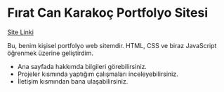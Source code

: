 # Fırat Can Karakoç Portfolyo Sitesi

[Site Linki](https://hypercan.github.io/personal-portfolio-html/)

Bu, benim kişisel portfolyo web sitemdir. HTML, CSS ve biraz JavaScript öğrenmek üzerine geliştirdim.



- Ana sayfada hakkımda bilgileri görebilirsiniz.
- Projeler kısmında yaptığım çalışmaları inceleyebilirsiniz.
- İletişim kısmından bana ulaşabilirsiniz.




